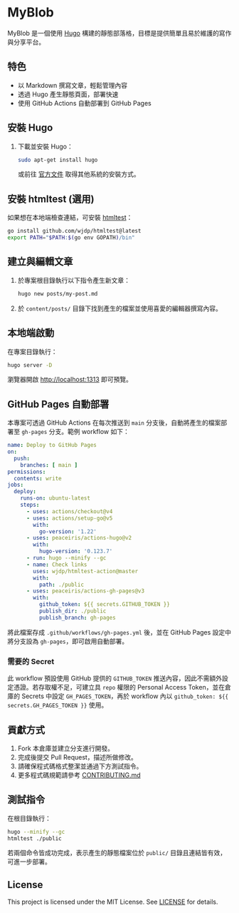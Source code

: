 # MyBlob

MyBlob 是一個使用 [Hugo](https://gohugo.io/) 構建的靜態部落格，目標是提供簡單且易於維護的寫作與分享平台。

## 特色

- 以 Markdown 撰寫文章，輕鬆管理內容
- 透過 Hugo 產生靜態頁面，部署快速
- 使用 GitHub Actions 自動部署到 GitHub Pages

## 安裝 Hugo

1. 下載並安裝 Hugo：
   ```bash
   sudo apt-get install hugo
   ```
   或前往 [官方文件](https://gohugo.io/getting-started/installing/) 取得其他系統的安裝方式。

## 安裝 htmltest (選用)

如果想在本地端檢查連結，可安裝 [htmltest](https://github.com/wjdp/htmltest)：

```bash
go install github.com/wjdp/htmltest@latest
export PATH="$PATH:$(go env GOPATH)/bin"
```

## 建立與編輯文章

1. 於專案根目錄執行以下指令產生新文章：
   ```bash
   hugo new posts/my-post.md
   ```
2. 於 `content/posts/` 目錄下找到產生的檔案並使用喜愛的編輯器撰寫內容。

## 本地端啟動

在專案目錄執行：
```bash
hugo server -D
```
瀏覽器開啟 [http://localhost:1313](http://localhost:1313) 即可預覽。

## GitHub Pages 自動部署

本專案可透過 GitHub Actions 在每次推送到 `main` 分支後，自動將產生的檔案部署至 `gh-pages` 分支。範例 workflow 如下：
```yaml
name: Deploy to GitHub Pages
on:
  push:
    branches: [ main ]
permissions:
  contents: write
jobs:
  deploy:
    runs-on: ubuntu-latest
    steps:
      - uses: actions/checkout@v4
      - uses: actions/setup-go@v5
        with:
          go-version: '1.22'
      - uses: peaceiris/actions-hugo@v2
        with:
          hugo-version: '0.123.7'
      - run: hugo --minify --gc
      - name: Check links
        uses: wjdp/htmltest-action@master
        with:
          path: ./public
      - uses: peaceiris/actions-gh-pages@v3
        with:
          github_token: ${{ secrets.GITHUB_TOKEN }}
          publish_dir: ./public
          publish_branch: gh-pages
```
將此檔案存成 `.github/workflows/gh-pages.yml` 後，並在 GitHub Pages 設定中將分支設為 `gh-pages`，即可啟用自動部署。

### 需要的 Secret

此 workflow 預設使用 GitHub 提供的 `GITHUB_TOKEN` 推送內容，因此不需額外設定憑證。若存取權不足，可建立具 `repo` 權限的 Personal Access Token，並在倉庫的 Secrets 中設定 `GH_PAGES_TOKEN`，再於 workflow 內以 `github_token: ${{ secrets.GH_PAGES_TOKEN }}` 使用。

## 貢獻方式

1. Fork 本倉庫並建立分支進行開發。
2. 完成後提交 Pull Request，描述所做修改。
3. 請確保程式碼格式整潔並通過下方測試指令。
4. 更多程式碼規範請參考 [CONTRIBUTING.md](CONTRIBUTING.md)

## 測試指令

在根目錄執行：
```bash
hugo --minify --gc
htmltest ./public
```
若兩個命令皆成功完成，表示產生的靜態檔案位於 `public/` 目錄且連結皆有效，可進一步部署。

## License

This project is licensed under the MIT License. See [LICENSE](LICENSE) for details.
